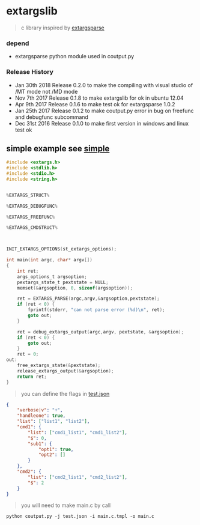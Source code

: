 # extargslib 
> c library inspired by [extargsparse](https://github.com/jeppeter/extargsparse)

### depend
* extargsparse python module used in coutput.py

### Release History
* Jan 30th 2018 Release 0.2.0 to make the compiling with visual studio of /MT mode not /MD mode
* Nov 7th 2017 Release 0.1.8 to make extargslib for ok in ubuntu 12.04
* Apr 9th 2017 Release 0.1.6 to make test ok for extargsparse 1.0.2
* Jan 25th 2017 Release 0.1.2 to make coutput.py error in bug on freefunc and debugfunc subcommand
* Dec 31st 2016 Release 0.1.0 to make first version in windows and linux test ok

## simple example see [simple](https://github.com/jeppeter/clibs/blob/master/common/extargslib/example/simple/main.c.tmpl)
```c
#include <extargs.h>
#include <stdlib.h>
#include <stdio.h>
#include <string.h>


%EXTARGS_STRUCT%

%EXTARGS_DEBUGFUNC%

%EXTARGS_FREEFUNC%

%EXTARGS_CMDSTRUCT%



INIT_EXTARGS_OPTIONS(st_extargs_options);

int main(int argc, char* argv[])
{
    int ret;
    args_options_t argsoption;
    pextargs_state_t pextstate = NULL;
    memset(&argsoption, 0, sizeof(argsoption));

    ret = EXTARGS_PARSE(argc,argv,&argsoption,pextstate);
    if (ret < 0) {
        fprintf(stderr, "can not parse error (%d)\n", ret);
        goto out;
    }

    ret = debug_extargs_output(argc,argv, pextstate, &argsoption);
    if (ret < 0) {
        goto out;
    }
    ret = 0;
out:
    free_extargs_state(&pextstate);
    release_extargs_output(&argsoption);
    return ret;
}
```

> you can define the flags in [test.json](https://github.com/jeppeter/clibs/blob/master/common/extargslib/example/simple/test.json)
```json
{
    "verbose|v": "+",
    "handleone": true,
    "list": ["list1", "list2"],
    "cmd1": {
        "list": ["cmd1_list1", "cmd1_list2"],
        "$": 0,
        "sub1": {
            "opt1": true,
            "opt2": []
        }
    },
    "cmd2": {
        "list": ["cmd2_list1", "cmd2_list2"],
        "$": 2
    }
}
```
> you will need to make main.c by call 

```shell
python coutput.py -j test.json -i main.c.tmpl -o main.c
```


